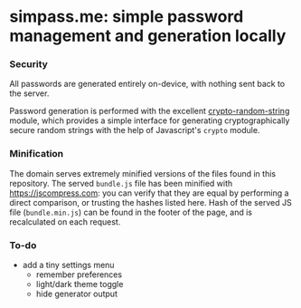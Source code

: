 # simpass.me: simple password management and generation locally


### Security

All passwords are generated entirely on-device, with nothing sent back to the server.

Password generation is performed with the excellent [crypto-random-string](https://github.com/sindresorhus/crypto-random-string) module, which provides a simple interface for generating cryptographically secure random strings with the help of Javascript's `crypto` module.

### Minification

The domain serves extremely minified versions of the files found in this repository. The served `bundle.js` file has been minified with https://jscompress.com: you can verify that they are equal by performing a direct comparison, or trusting the hashes listed here. Hash of the served JS file (`bundle.min.js`) can be found in the footer of the page, and is recalculated on each request.


### To-do

- add a tiny settings menu
  - remember preferences
  - light/dark theme toggle
  - hide generator output
